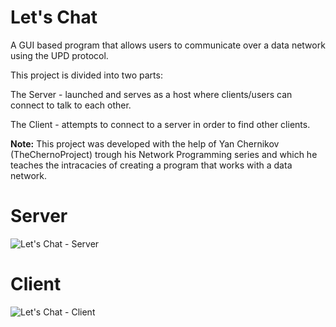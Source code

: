 # Let's Chat
A GUI based program that allows users to communicate over a data network using the UPD protocol.

This project is divided into two parts:

The Server - launched and serves as a host where clients/users can connect to talk to each other.

The Client - attempts to connect to a server in order to find other clients.

**Note:** This project was developed with the help of Yan Chernikov (TheChernoProject) trough his Network Programming series and which he teaches the intracacies of creating a program that works with a data network.

# Server

![Let's Chat - Server](https://user-images.githubusercontent.com/83718752/117222670-00a19f80-adda-11eb-896b-6adf18ba11fa.gif)

# Client

![Let's Chat - Client](https://user-images.githubusercontent.com/83718752/117222703-1747f680-adda-11eb-8b35-ecd25b955f31.gif)



